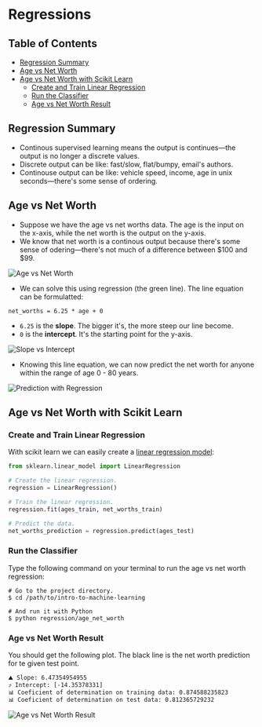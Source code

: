 # Regressions

## Table of Contents

* [Regression Summary](#regression-summary)
* [Age vs Net Worth](#age-vs-net-worth)
* [Age vs Net Worth with Scikit Learn](#age-vs-net-worth-with-scikit-learn)
    * [Create and Train Linear Regression](#create-and-train-linear-regression)
    * [Run the Classifier](#run-the-classifier)
    * [Age vs Net Worth Result](#age-vs-net-worth-result)

## Regression Summary

* Continous supervised learning means the output is continues—the output is no longer a discrete values.
* Discrete output can be like: fast/slow, flat/bumpy, email's authors.
* Continouse output can be like: vehicle speed, income, age in unix seconds—there's some sense of ordering.

## Age vs Net Worth

* Suppose we have the age vs net worths data. The age is the input on the x-axis, while the net worth is the output on the y-axis.
* We know that net worth is a continous output because there's some sense of odering—there's not much of a difference between $100 and $99.

![Age vs Net Worth](https://raw.githubusercontent.com/risan/intro-to-machine-learning/master/regression/slides/01_age_vs_net_worth.png)

* We can solve this using regression (the green line). The line equation can be formulatted:

```
net_worths = 6.25 * age + 0
```

* `6.25` is the **slope**. The bigger it's, the more steep our line become.
* `0` is the **intercept**. It's the starting point for the y-axis.

![Slope vs Intercept](https://raw.githubusercontent.com/risan/intro-to-machine-learning/master/regression/slides/02_slope_and_intercept.png)

* Knowing this line equation, we can now predict the net worth for anyone within the range of age 0 - 80 years.

![Prediction with Regression](https://raw.githubusercontent.com/risan/intro-to-machine-learning/master/regression/slides/03_prediction_with_regression.png)

## Age vs Net Worth with Scikit Learn

### Create and Train Linear Regression

With scikit learn we can easily create a [linear regression model](http://scikit-learn.org/stable/modules/generated/sklearn.linear_model.LinearRegression.html#sklearn.linear_model.LinearRegression):

```py
from sklearn.linear_model import LinearRegression

# Create the linear regression.
regression = LinearRegression()

# Train the linear regression.
regression.fit(ages_train, net_worths_train)

# Predict the data.
net_worths_prediction = regression.predict(ages_test)
```

### Run the Classifier

Type the following command on your terminal to run the age vs net worth regression:

```shell
# Go to the project directory.
$ cd /path/to/intro-to-machine-learning

# And run it with Python
$ python regression/age_net_worth
```

### Age vs Net Worth Result

You should get the following plot. The black line is the net worth prediction for te given test point.

```txt
⛰ Slope: 6.47354954955
⤴️ Intercept: [-14.35378331]
📊 Coeficient of determination on training data: 0.874588235823
📊 Coeficient of determination on test data: 0.812365729232
```

![Age vs Net Worth Result](https://raw.githubusercontent.com/risan/intro-to-machine-learning/master/regression/age_net_worth/plot.png)

